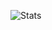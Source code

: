 ![Stats](https://readme-stats-git-main-alexpkgs-projects.vercel.app/api?username=alexpkgs&show_icons=true&include_all_commits=true&count_private=true&theme=dark&hide=stars)

